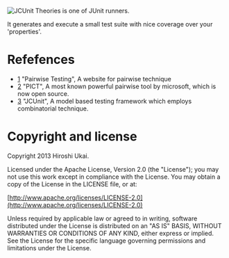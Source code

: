 ![JCUnit Theories](https://github.com/dakusui/jcunit-theories/blob/0.5.x/src/main/resources/JCunit-logo.png) is 
one of JUnit runners.

It generates and execute a small test suite with nice coverage over your 'properties'.  

# Refefences
* [1] "Pairwise Testing", A website for pairwise technique
* [2] "PICT", A most known powerful pairwise tool by microsoft, which is now open source.
* [3] "JCUnit", A model based testing framework which employs combinatorial technique. 

[1]: http://www.pairwise.org/
[2]: https://github.com/microsoft/pict
[3]: https://github.com/dakusui/jcunit

# Copyright and license #

Copyright 2013 Hiroshi Ukai.

Licensed under the Apache License, Version 2.0 (the "License");
you may not use this work except in compliance with the License.
You may obtain a copy of the License in the LICENSE file, or at:

  [http://www.apache.org/licenses/LICENSE-2.0](http://www.apache.org/licenses/LICENSE-2.0)

Unless required by applicable law or agreed to in writing, software
distributed under the License is distributed on an "AS IS" BASIS,
WITHOUT WARRANTIES OR CONDITIONS OF ANY KIND, either express or implied.
See the License for the specific language governing permissions and
limitations under the License.
